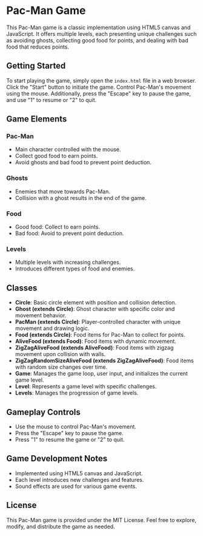 # Pac-Man Game

This Pac-Man game is a classic implementation using HTML5 canvas and JavaScript. It offers multiple levels, each presenting unique challenges such as avoiding ghosts, collecting good food for points, and dealing with bad food that reduces points.

## Getting Started

To start playing the game, simply open the `index.html` file in a web browser. Click the "Start" button to initiate the game. Control Pac-Man's movement using the mouse. Additionally, press the "Escape" key to pause the game, and use "1" to resume or "2" to quit.

## Game Elements

### Pac-Man
- Main character controlled with the mouse.
- Collect good food to earn points.
- Avoid ghosts and bad food to prevent point deduction.

### Ghosts
- Enemies that move towards Pac-Man.
- Collision with a ghost results in the end of the game.

### Food
- Good food: Collect to earn points.
- Bad food: Avoid to prevent point deduction.

### Levels
- Multiple levels with increasing challenges.
- Introduces different types of food and enemies.

## Classes

- **Circle**: Basic circle element with position and collision detection.
- **Ghost (extends Circle)**: Ghost character with specific color and movement behavior.
- **PacMan (extends Circle)**: Player-controlled character with unique movement and drawing logic.
- **Food (extends Circle)**: Food items for Pac-Man to collect for points.
- **AliveFood (extends Food)**: Food items with dynamic movement.
- **ZigZagAliveFood (extends AliveFood)**: Food items with zigzag movement upon collision with walls.
- **ZigZagRandomSizeAliveFood (extends ZigZagAliveFood)**: Food items with random size changes over time.
- **Game**: Manages the game loop, user input, and initializes the current game level.
- **Level**: Represents a game level with specific challenges.
- **Levels**: Manages the progression of game levels.

## Gameplay Controls

- Use the mouse to control Pac-Man's movement.
- Press the "Escape" key to pause the game.
- Press "1" to resume the game or "2" to quit.

## Game Development Notes

- Implemented using HTML5 canvas and JavaScript.
- Each level introduces new challenges and features.
- Sound effects are used for various game events.

## License

This Pac-Man game is provided under the MIT License. Feel free to explore, modify, and distribute the game as needed.
